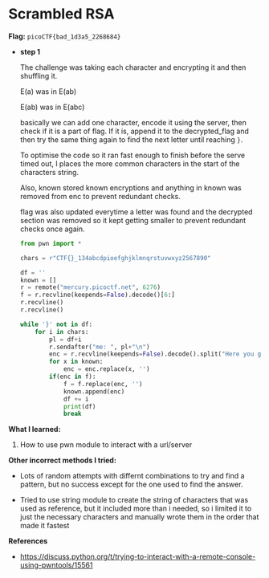 # Scrambled RSA

**Flag:** `picoCTF{bad_1d3a5_2268684}`

- **step 1**

    The challenge was taking each character and encrypting it and then shuffling it.

    E(a) was in E(ab)

    E(ab) was in E(abc)

    basically we can add one character, encode it using the server, then check if it is a part of flag. If it is, append it to the decrypted_flag and then try the same thing again to find the next letter until reaching `}`.

    To optimise the code so it ran fast enough to finish before the serve timed out, I places the more common characters in the start of the characters string.

    Also, known stored known encryptions and anything in known was removed from enc to prevent redundant checks.

    flag was also updated everytime a letter was found and the decrypted section was removed so it kept getting smaller to prevent redundant checks once again.


    ```python
    from pwn import *

    chars = r"CTF{}_134abcdpioefghjklmnqrstuvwxyz2567890"

    df = ''
    known = []
    r = remote("mercury.picoctf.net", 6276)
    f = r.recvline(keepends=False).decode()[6:]
    r.recvline()
    r.recvline()

    while '}' not in df:
        for i in chars:
            pl = df+i
            r.sendafter("me: ", pl+"\n")
            enc = r.recvline(keepends=False).decode().split("Here you go: ")[1]
            for x in known:
                enc = enc.replace(x, '')
            if(enc in f):
                f = f.replace(enc, '')
                known.append(enc)
                df += i
                print(df)
                break
    ```

**What I learned:**

1. How to use pwn module to interact with a url/server

**Other incorrect methods I tried:**

- Lots of random attempts with differnt combinations to try and find a pattern, but no success except for the one used to find the answer.

- Tried to use string module to create the string of characters that was used as reference, but it included more than i needed, so i limited it to just the necessary characters and manually wrote them in the order that made it fastest 

**References**

- https://discuss.python.org/t/trying-to-interact-with-a-remote-console-using-pwntools/15561